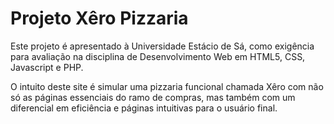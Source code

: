 # Projeto Xêro Pizzaria
<p>Este projeto é apresentado à Universidade Estácio de Sá, como exigência para avaliação na disciplina de Desenvolvimento Web em HTML5, CSS, Javascript e PHP.</p>
<p>O intuito deste site é simular uma pizzaria funcional chamada Xêro com não só as páginas essenciais do ramo de compras, mas também com um diferencial em eficiência e páginas intuitivas para o usuário final.</p>
